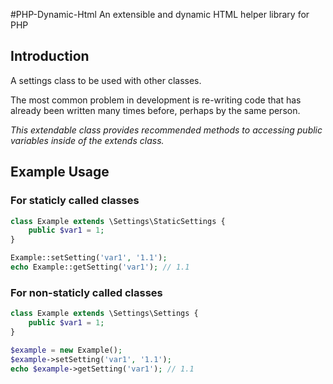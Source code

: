 #PHP-Dynamic-Html
An extensible and dynamic HTML helper library for PHP

## Introduction
A settings class to be used with other classes.

The most common problem in development is re-writing code that has already been written many times before, perhaps by the same person.

*This extendable class provides _recommended_ methods to accessing public variables inside of the extends class.*

## Example Usage

### For staticly called classes
```php
class Example extends \Settings\StaticSettings {
	public $var1 = 1;
}

Example::setSetting('var1', '1.1');
echo Example::getSetting('var1'); // 1.1
```

### For non-staticly called classes
```php
class Example extends \Settings\Settings {
	public $var1 = 1;
}

$example = new Example();
$example->setSetting('var1', '1.1');
echo $example->getSetting('var1'); // 1.1
```